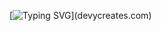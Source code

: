 [![Typing SVG](https://readme-typing-svg.demolab.com?font=Fira+Code&pause=1000&color=1698FF&width=435&lines=Hello%F0%9F%91%8B+;Welcome+to+my+profile!)](devycreates.com)
